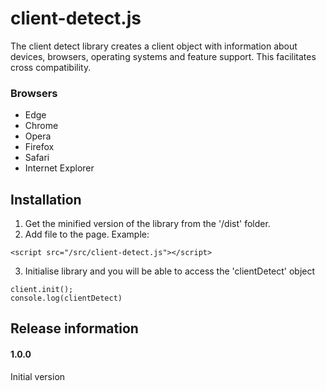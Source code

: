 # client-detect.js
The client detect library creates a client object with information about devices, browsers, operating systems and feature support. This facilitates cross compatibility.

### Browsers
- Edge
- Chrome
- Opera
- Firefox
- Safari
- Internet Explorer

## Installation
1. Get the minified version of the library from the '/dist' folder.
2. Add file to the page. Example:
```
<script src="/src/client-detect.js"></script>
```
3. Initialise library and you will be able to access the 'clientDetect' object
```
client.init();
console.log(clientDetect)
```
 
## Release information
#### 1.0.0
Initial version